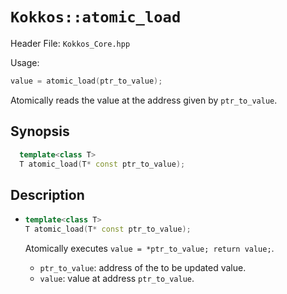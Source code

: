 # `Kokkos::atomic_load`

Header File: `Kokkos_Core.hpp`

Usage:
  ```c++
  value = atomic_load(ptr_to_value);
  ```

Atomically reads the value at the address given by `ptr_to_value`.

## Synopsis

```c++
  template<class T>
  T atomic_load(T* const ptr_to_value);
```

## Description

* ```c++
  template<class T>
  T atomic_load(T* const ptr_to_value);
  ```

  Atomically executes `value = *ptr_to_value; return value;`. 
  * `ptr_to_value`: address of the to be updated value.
  * `value`: value at address `ptr_to_value`.


